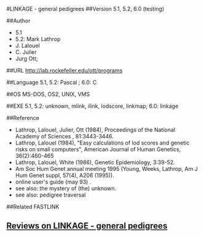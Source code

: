 #LINKAGE - general pedigrees
##Version
5.1, 5.2, 6.0 (testing)

##Author
* 5.1
* 5.2: Mark Lathrop
* J. Lalouel
* C. Julier
* Jurg Ott;

##URL
http://lab.rockefeller.edu/ott/programs

##Language
5.1, 5.2: Pascal ; 6.0: C

##OS
MS-DOS, OS2, UNIX, VMS

##EXE
5.1, 5.2: unknown, mlink, ilink, lodscore, linkmap; 6.0: linkage

##Reference
* Lathrop, Lalouel, Julier, Ott (1984), Proceedings of the National Academy of Sciences , 81:3443-3446.
* Lathrop, Lalouel (1984), "Easy calculations of lod scores and genetic risks on small computers", American Journal of Human Genetics, 36(2):460-465
* Lathrop, Lalouel, White (1986), Genetic Epidemiology, 3:39-52.
* Am Soc Hum Genet annual meeting 1995 (Young, Weeks, Lathrop, Am J Hum Genet suppl, 57(4), A206 (1995)).
* online user's guide (may 93) .
* see also: the mystery of (the) unknown.
* see also: pedigree traversal

##Related
FASTLINK


## [Reviews on LINKAGE - general pedigrees](https://github.com/gaow/genetic-analysis-software/issues/275)